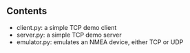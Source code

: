 
## Contents ##

- client.py: a simple TCP demo client
- server.py: a simple TCP demo server
- emulator.py: emulates an NMEA device, either TCP or UDP
